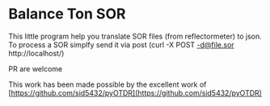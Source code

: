 # Balance Ton SOR

This little program help you translate SOR files (from reflectormeter) to json. To process a SOR simplfy send it via post (curl -X POST -d@file.sor http://localhost/)

PR are welcome

This work has been made possible by the excellent work of [https://github.com/sid5432/pyOTDR](https://github.com/sid5432/pyOTDR)
